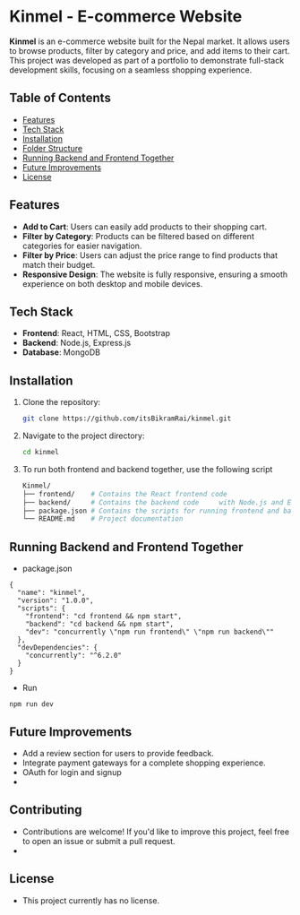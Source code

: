 # Kinmel - E-commerce Website

**Kinmel** is an e-commerce website built for the Nepal market. It allows users to browse products, filter by category and price, and add items to their cart. This project was developed as part of a portfolio to demonstrate full-stack development skills, focusing on a seamless shopping experience.

## Table of Contents

- [Features](#features)
- [Tech Stack](#tech-stack)
- [Installation](#installation)
- [Folder Structure](#folder-structure)
- [Running Backend and Frontend Together](#running-backend-and-frontend-together)
- [Future Improvements](#future-improvements)
- [License](#license)

## Features

- **Add to Cart**: Users can easily add products to their shopping cart.
- **Filter by Category**: Products can be filtered based on different categories for easier navigation.
- **Filter by Price**: Users can adjust the price range to find products that match their budget.
- **Responsive Design**: The website is fully responsive, ensuring a smooth experience on both desktop and mobile devices.

## Tech Stack

- **Frontend**: React, HTML, CSS, Bootstrap
- **Backend**: Node.js, Express.js
- **Database**: MongoDB

## Installation

1. Clone the repository:

   ```bash
   git clone https://github.com/itsBikramRai/kinmel.git
   ```

2. Navigate to the project directory:
   ```bash
   cd kinmel
   ```
3. To run both frontend and backend together, use the following script

    ```bash
    Kinmel/
    ├── frontend/    # Contains the React frontend code
    ├── backend/     # Contains the backend code     with Node.js and Express
    ├── package.json # Contains the scripts for running frontend and backend together
    └── README.md    # Project documentation

## Running Backend and Frontend Together 
* package.json

``` 
{
  "name": "kinmel",
  "version": "1.0.0",
  "scripts": {
    "frontend": "cd frontend && npm start",
    "backend": "cd backend && npm start",
    "dev": "concurrently \"npm run frontend\" \"npm run backend\""
  },
  "devDependencies": {
    "concurrently": "^6.2.0"
  }
}
```
* Run
```
npm run dev
```

## Future Improvements

- Add a review section for users to provide feedback.
- Integrate payment gateways for a complete shopping experience.
- OAuth for login and signup
- 
 ## Contributing
* Contributions are welcome! If you'd like to improve this project, feel free to open an issue or submit a pull request.
* 
## License
- This project currently has no license.

